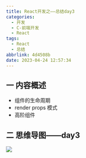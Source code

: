 ```yaml
---
title: React开发之——总结day3
categories:
  - 开发
  - C-前端开发
  - React
tags:
  - React
  - 总结
abbrlink: 4d4508b
date: 2023-04-24 12:57:34
---
```

## 一 内容概述

* 组件的生命周期
* render props 模式
* 高阶组件

<!--more-->

## 二 思维导图——day3
![][1]


[1]:https://raw.githubusercontent.com/PGzxc/CDN/master/blog-react/react-summary-day3.png

